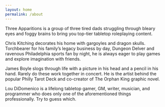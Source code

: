 ```yaml
---
layout: home
permalink: /about
---
```


<div class="max-width-content">

<p><span class="bold">Three Apparitions</span> is a group of three tired dads struggling through bleary eyes and foggy brains to bring you top-tier tabletop roleplaying content.</p>

<p><span class="bold">Chris Kitching</span> decorates his home with gargoyles and dragon skulls. Torchbearer for his family’s legacy business by day, Dungeon Delver and ravenous Philadelphia sports fan by night, he is always eager to play games and explore imagination with friends.</p>

<p><span class="bold">James Boyle</span> slogs through life with a picture in his head and a pencil in his hand. Rarely do these work together in concert. He is the artist behind the popular Philly Tarot Deck and co-creator of The Orphan King graphic novel.</p>

<p><span class="bold">Lou DiDomenico</span> is a lifelong tabletop gamer, GM, writer, musician, and programmer who does only one of the aforementioned things professionally. Try to guess which.</p>

</div>